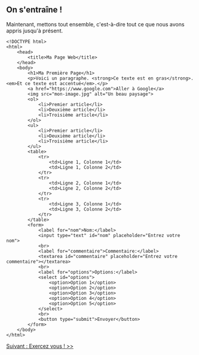 ## On s'entraîne !

Maintenant, mettons tout ensemble, c'est-à-dire tout ce que nous avons appris jusqu'à présent.

```
<!DOCTYPE html>
<html>
    <head>
        <title>Ma Page Web</title>
    </head>
    <body>
        <h1>Ma Première Page</h1>
        <p>Voici un paragraphe. <strong>Ce texte est en gras</strong>. <em>Et ce texte est accentué</em>.</p>
        <a href="https://www.google.com">Aller à Google</a>
        <img src="mon-image.jpg" alt="Un beau paysage">
        <ol>
            <li>Premier article</li>
            <li>Deuxième article</li>
            <li>Troisième article</li>
        </ol>
        <ul>
            <li>Premier article</li>
            <li>Deuxième article</li>
            <li>Troisième article</li>
        </ul>
        <table>
            <tr>
                <td>Ligne 1, Colonne 1</td>
                <td>Ligne 1, Colonne 2</td>
            </tr>
            <tr>
                <td>Ligne 2, Colonne 1</td>
                <td>Ligne 2, Colonne 2</td>
            </tr>
            <tr>
                <td>Ligne 3, Colonne 1</td>
                <td>Ligne 3, Colonne 2</td>
            </tr>
        </table>
        <form>
            <label for="nom">Nom:</label>
            <input type="text" id="nom" placeholder="Entrez votre nom">
            <br>
            <label for="commentaire">Commentaire:</label>
            <textarea id="commentaire" placeholder="Entrez votre commentaire"></textarea>
            <br>
            <label for="options">Options:</label>
            <select id="options">
                <option>Option 1</option>
                <option>Option 2</option>
                <option>Option 3</option>
                <option>Option 4</option>
                <option>Option 5</option>
            </select>
            <br>
            <button type="submit">Envoyer</button>
        </form>
    </body>
</html>
```

[Suivant : Exercez vous ! >>](https://github.com/Le-BootCamp-Grow/supports-de-cours/blob/0dcf63998804a4bf92f61badd7a968c555741793/notes-de-cours/niveau-d-entree/developpeur-web/semaine_1_jour_1/exercise.md)
